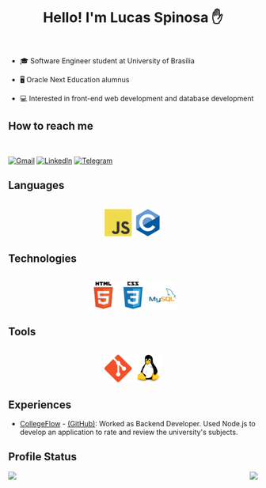 <div align="center">
  <h1>Hello! I'm Lucas Spinosa ✋</h1>
</div>

<br>

- 🎓 Software Engineer student at University of Brasília

- 🖥️ Oracle Next Education alumnus

- 💻 Interested in front-end web development and database development


## How to reach me

<br>

[![Gmail](https://img.shields.io/badge/Gmail-D14836?style=for-the-badge&logo=gmail&logoColor=white)](mailto:lucasspinosa.software@gmail.com)
[![LinkedIn](https://img.shields.io/badge/LinkedIn-0077B5?style=for-the-badge&logo=linkedin&logoColor=white)](https://www.linkedin.com/in/lucas-spinosa-frontend/)
[![Telegram](https://img.shields.io/badge/Telegram-2CA5E0?style=for-the-badge&logo=telegram&logoColor=white)](https://t.me/LucasSpinosa)

## Languages 

<div style="display: inline_block", align="center"><br>
    <img  title="JavaScript" alt="JavaScript" width="56px" src="https://github.com/devicons/devicon/blob/master/icons/javascript/javascript-original.svg"> 
    <img  title="C" alt="C" width="56px" src="https://github.com/devicons/devicon/blob/master/icons/c/c-original.svg">   
</div>

## Technologies

<div style="display: inline_block", align="center"><br>
    <img title="HTML5" alt="HTML5" width="56px" src="https://github.com/devicons/devicon/blob/master/icons/html5/html5-original-wordmark.svg">
    <img title="CSS3" alt="CSS3" width="56px" src="https://github.com/devicons/devicon/blob/master/icons/css3/css3-original-wordmark.svg">
    <img title="MySQL" alt="MySQL" width="56px" src="https://github.com/devicons/devicon/blob/master/icons/mysql/mysql-original-wordmark.svg">
</div>

## Tools

<div style="display: inline_block", align="center"><br/>
    <img title="Git" alt="Git" width="56px" src="https://github.com/devicons/devicon/blob/master/icons/git/git-original.svg">
    <img title="Linux" alt="Linux" width="56px" src="https://github.com/devicons/devicon/blob/master/icons/linux/linux-original.svg">
</div>


## Experiences

- [CollegeFlow](https://play.google.com/store/apps/details?id=com.fga_eps_mds.college_flow_app) - [(GitHub)](https://github.com/fga-eps-mds/CollegeFlow-Backend): Worked as Backend Developer. Used Node.js to develop an application to rate and review the university's subjects. 

## Profile Status

<div style="display: inline_block", align="center">
  <img align="left" src="https://github-readme-stats.vercel.app/api?username=LucasSpinosa&show_icons=true&theme=radical">
   <img align="right" src="https://github-readme-stats.vercel.app/api/top-langs?username=LucasSpinosa&hide=makefile,c%2B%2B&theme=algolia&show_icons=true">
</div>
